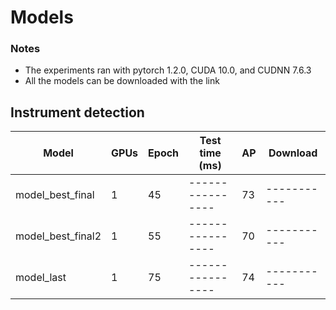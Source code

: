 # Models

### Notes
- The experiments ran with pytorch 1.2.0, CUDA 10.0, and CUDNN 7.6.3
- All the models can be downloaded with the link


## Instrument detection

| Model                    | GPUs | Epoch | Test time (ms) |   AP               |  Download | 
|--------------------------|------|-------|----------------|--------------------|-----------|
|model_best_final|1|45|----------------|73|-----------|
|model_best_final2|1|55|----------------|70|-----------|
|model_last|1|75|----------------|74|-----------|




